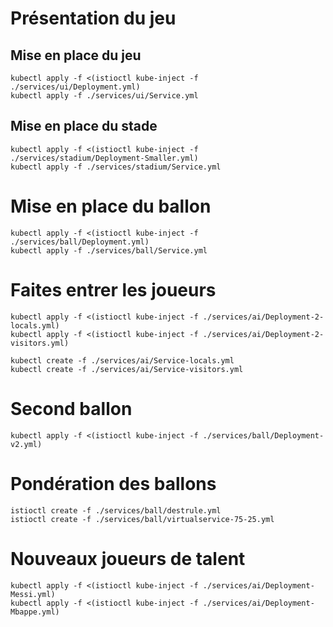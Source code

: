 # Présentation du jeu

## Mise en place du jeu
```
kubectl apply -f <(istioctl kube-inject -f ./services/ui/Deployment.yml)
kubectl apply -f ./services/ui/Service.yml
```

## Mise en place du stade

```
kubectl apply -f <(istioctl kube-inject -f ./services/stadium/Deployment-Smaller.yml)
kubectl apply -f ./services/stadium/Service.yml
```

# Mise en place du ballon
```
kubectl apply -f <(istioctl kube-inject -f ./services/ball/Deployment.yml)
kubectl apply -f ./services/ball/Service.yml
```

# Faites entrer les joueurs
```
kubectl apply -f <(istioctl kube-inject -f ./services/ai/Deployment-2-locals.yml)
kubectl apply -f <(istioctl kube-inject -f ./services/ai/Deployment-2-visitors.yml)

kubectl create -f ./services/ai/Service-locals.yml
kubectl create -f ./services/ai/Service-visitors.yml
```

# Second ballon
```
kubectl apply -f <(istioctl kube-inject -f ./services/ball/Deployment-v2.yml)
```

# Pondération des ballons
```
istioctl create -f ./services/ball/destrule.yml
istioctl create -f ./services/ball/virtualservice-75-25.yml
```

# Nouveaux joueurs de talent
```
kubectl apply -f <(istioctl kube-inject -f ./services/ai/Deployment-Messi.yml)
kubectl apply -f <(istioctl kube-inject -f ./services/ai/Deployment-Mbappe.yml)
